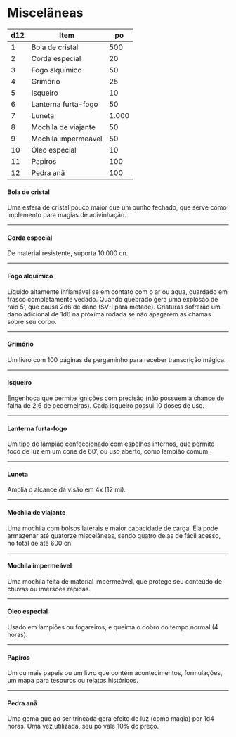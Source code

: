 # Miscelâneas

| d12 | Item                | po    |
| --- | ------------------- | ----- |
| 1   | Bola de cristal     | 500   |
| 2   | Corda especial      | 20    |
| 3   | Fogo alquímico      | 50    |
| 4   | Grimório            | 25    |
| 5   | Isqueiro            | 10    |
| 6   | Lanterna furta-fogo | 50    |
| 7   | Luneta              | 1.000 |
| 8   | Mochila de viajante | 50    |
| 9   | Mochila impermeável | 50    |
| 10  | Óleo especial       | 10    |
| 11  | Papiros             | 100   |
| 12  | Pedra anã           | 100   |

#### Bola de cristal
Uma esfera de cristal pouco maior que um punho fechado, que serve como implemento para magias de adivinhação.

---

#### Corda especial
De material resistente, suporta 10.000 cn.

---

#### Fogo alquímico 
Líquido altamente inflamável se em contato com o ar ou água, guardado em frasco completamente vedado. Quando quebrado gera uma explosão de raio 5’, que causa 2d6 de dano (SV-I para metade). Criaturas sofrerão um dano adicional de 1d6 na próxima rodada se não apagarem as chamas sobre seu corpo.

---

#### Grimório
Um livro com 100 páginas de pergaminho para receber transcrição mágica.

---

#### Isqueiro
Engenhoca que permite ignições com precisão (não possuem a chance de falha de 2:6 de pederneiras). Cada isqueiro possui 10 doses de uso.

---

#### Lanterna furta-fogo
Um tipo de lampião confeccionado com espelhos internos, que permite foco de luz em um cone de 60’, ou uso aberto, como lampião comum.

---

#### Luneta
Amplia o alcance da visão em 4x (12 mi).

---

#### Mochila de viajante 
Uma mochila com bolsos laterais e maior capacidade de carga. Ela pode armazenar até quatorze miscelâneas, sendo quatro delas de fácil acesso, no total de até 600 cn.

---

#### Mochila impermeável
Uma mochila feita de material impermeável, que protege seu conteúdo de chuvas ou imersões rápidas.

---

#### Óleo especial
Usado em lampiões ou fogareiros, e queima o dobro do tempo normal (4 horas).

---

#### Papiros
Um ou mais papeis ou um livro que contém acontecimentos, formulações, um mapa para tesouros ou relatos históricos.

---

#### Pedra anã
Uma gema que ao ser trincada gera efeito de luz (como magia) por 1d4 horas. Uma vez utilizada, seu pó vale 10% do preço.
